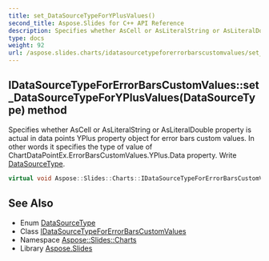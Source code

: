 ```yaml
---
title: set_DataSourceTypeForYPlusValues()
second_title: Aspose.Slides for C++ API Reference
description: Specifies whether AsCell or AsLiteralString or AsLiteralDouble property is actual in data points YPlus property object for error bars custom values. In other words it specifies the type of value of ChartDataPointEx.ErrorBarsCustomValues.YPlus.Data property. Write DataSourceType.
type: docs
weight: 92
url: /aspose.slides.charts/idatasourcetypeforerrorbarscustomvalues/set_datasourcetypeforyplusvalues/
---
```

## IDataSourceTypeForErrorBarsCustomValues::set_DataSourceTypeForYPlusValues(DataSourceType) method


Specifies whether AsCell or AsLiteralString or AsLiteralDouble property is actual in data points YPlus property object for error bars custom values. In other words it specifies the type of value of ChartDataPointEx.ErrorBarsCustomValues.YPlus.Data property. Write [DataSourceType](../../datasourcetype/).

```cpp
virtual void Aspose::Slides::Charts::IDataSourceTypeForErrorBarsCustomValues::set_DataSourceTypeForYPlusValues(DataSourceType value)=0
```

## See Also

* Enum [DataSourceType](../../datasourcetype/)
* Class [IDataSourceTypeForErrorBarsCustomValues](../)
* Namespace [Aspose::Slides::Charts](../../)
* Library [Aspose.Slides](../../../)